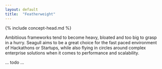 ```yaml
---
layout: default
title:  "Featherweight"
---
```


{% include concept-head.md %}

Ambitiious frameworks tend to become heavy, bloated and too big to grasp in a
hurry. Seagull aims to be a great choice for the fast paced environment of
Hackathons or Startups, while also flying in circles around complex enterprise
solutions when it comes to performance and scalability.

... todo ...
